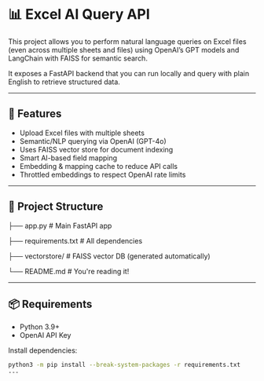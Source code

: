 # 📊 Excel AI Query API

This project allows you to perform natural language queries on Excel files (even across multiple sheets and files) using OpenAI’s GPT models and LangChain with FAISS for semantic search.

It exposes a FastAPI backend that you can run locally and query with plain English to retrieve structured data.

---

## 🚀 Features

- Upload Excel files with multiple sheets
- Semantic/NLP querying via OpenAI (GPT-4o)
- Uses FAISS vector store for document indexing
- Smart AI-based field mapping
- Embedding & mapping cache to reduce API calls
- Throttled embeddings to respect OpenAI rate limits

---

## 📁 Project Structure


├── app.py                # Main FastAPI app

├── requirements.txt      # All dependencies

├── vectorstore/          # FAISS vector DB (generated automatically)

└── README.md             # You're reading it!


---
## 📦 Requirements

- Python 3.9+
- OpenAI API Key

Install dependencies:

```bash
python3 -m pip install --break-system-packages -r requirements.txt
---
